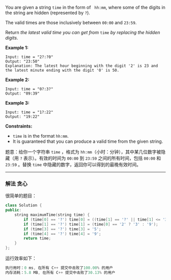 <p>You are given a string <code>time</code> in the form of <code> hh:mm</code>, where some of the digits in the string are hidden (represented by <code>?</code>).</p>

<p>The valid times are those inclusively between <code>00:00</code> and <code>23:59</code>.</p>

<p>Return <em>the latest valid time you can get from</em> <code>time</code><em> by replacing the hidden</em> <em>digits</em>.</p>

 
<p><strong>Example 1:</strong></p>

```clike
Input: time = "2?:?0"
Output: "23:50"
Explanation: The latest hour beginning with the digit '2' is 23 and the latest minute ending with the digit '0' is 50.
```

<p><strong>Example 2:</strong></p>

```clike
Input: time = "0?:3?"
Output: "09:39" 
```

<p><strong>Example 3:</strong></p>

```clike
Input: time = "1?:22"
Output: "19:22"
```

 <p><strong>Constraints:</strong></p>

<ul>
	<li><code>time</code> is in the format <code>hh:mm</code>.</li>
	<li>It is guaranteed that you can produce a valid time from the given string.</li>
</ul>


题意：给你一个字符串 `time` ，格式为 `hh:mm`（小时：分钟），其中某几位数字被隐藏（用 `?` 表示）。有效的时间为 `00:00` 到 `23:59` 之间的所有时间，包括 `00:00` 和 `23:59` 。替换 `time` 中隐藏的数字，返回你可以得到的最晚有效时间。

---
### 解法 贪心
很简单的题目：
```cpp
class Solution {
public:
    string maximumTime(string time) {
        if (time[0] == '?') time[0] = ((time[1] == '?' || time[1] <= '3') ? '2' : '1');
        if (time[1] == '?') time[1] = (time[0] == '2' ? '3' : '9');
        if (time[3] == '?') time[3] = '5';
        if (time[4] == '?') time[4] = '9';
        return time;
    }
};
```
运行效率如下：
```cpp
执行用时：0 ms, 在所有 C++ 提交中击败了100.00% 的用户
内存消耗：5.8 MB, 在所有 C++ 提交中击败了30.13% 的用户
```

